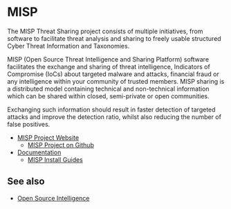 # MISP

The MISP Threat Sharing project consists of multiple initiatives, from software to facilitate threat analysis and sharing to freely usable structured Cyber Threat Information and Taxonomies.

MISP (Open Source Threat Intelligence and Sharing Platform) software facilitates the exchange and sharing of threat intelligence, Indicators of Compromise (IoCs) about targeted malware and attacks, financial fraud or any intelligence within your community of trusted members. MISP sharing is a distributed model containing technical and non-technical information which can be shared within closed, semi-private or open communities. 

Exchanging such information should result in faster detection of targeted attacks and improve the detection ratio, whilst also reducing the number of false positives.

- [MISP Project Website](https://www.misp-project.org)
  - [MISP Project on Github](https://github.com/MISP)
- [Documentation](https://www.circl.lu/doc/misp)
  - [MISP Install Guides](https://misp.github.io/MISP)

## See also

- [Open Source Intelligence](osint.md)
